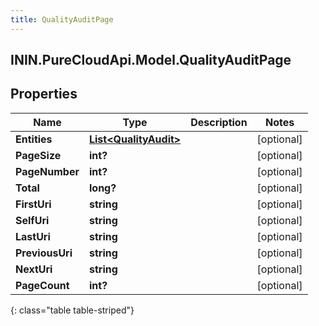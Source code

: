 ```yaml
---
title: QualityAuditPage
---
```

## ININ.PureCloudApi.Model.QualityAuditPage

## Properties

|Name | Type | Description | Notes|
|------------ | ------------- | ------------- | -------------|
| **Entities** | [**List&lt;QualityAudit&gt;**](QualityAudit.html) |  | [optional] |
| **PageSize** | **int?** |  | [optional] |
| **PageNumber** | **int?** |  | [optional] |
| **Total** | **long?** |  | [optional] |
| **FirstUri** | **string** |  | [optional] |
| **SelfUri** | **string** |  | [optional] |
| **LastUri** | **string** |  | [optional] |
| **PreviousUri** | **string** |  | [optional] |
| **NextUri** | **string** |  | [optional] |
| **PageCount** | **int?** |  | [optional] |
{: class="table table-striped"}


